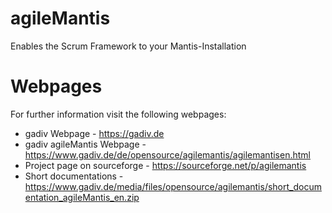 agileMantis
===========

Enables the Scrum Framework to your Mantis-Installation

Webpages
===========

For further information visit the following webpages:
- gadiv Webpage - https://gadiv.de 
- gadiv agileMantis Webpage - https://www.gadiv.de/de/opensource/agilemantis/agilemantisen.html
- Project page on sourceforge - https://sourceforge.net/p/agilemantis 
- Short documentations - https://www.gadiv.de/media/files/opensource/agilemantis/short_documentation_agileMantis_en.zip
